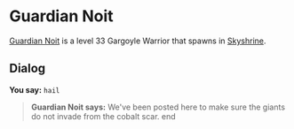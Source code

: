 # Guardian Noit



[Guardian Noit](/npc/114528) is a level 33 Gargoyle Warrior that spawns in [Skyshrine](/zone/114).



## Dialog

**You say:** `hail`



>**Guardian Noit says:** We've been posted here to make sure the giants do not invade from the cobalt scar.
end
